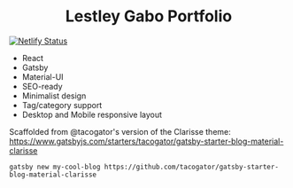 <h1 align="center">
  Lestley Gabo Portfolio
</h1>

[![Netlify Status](https://api.netlify.com/api/v1/badges/0f0f0b0b-92e0-4321-88b3-777046460558/deploy-status)](https://app.netlify.com/sites/brave-noyce-8e4528/deploys)

-   React
-   Gatsby
-   Material-UI
-   SEO-ready
-   Minimalist design
-   Tag/category support
-   Desktop and Mobile responsive layout

Scaffolded from @tacogator's version of the Clarisse theme:  
https://www.gatsbyjs.com/starters/tacogator/gatsby-starter-blog-material-clarisse

```
gatsby new my-cool-blog https://github.com/tacogator/gatsby-starter-blog-material-clarisse
```
